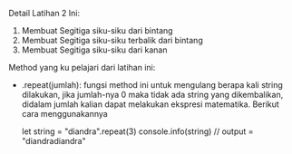 Detail Latihan 2 Ini:
1. Membuat Segitiga siku-siku dari bintang
2. Membuat Segitiga siku-siku terbalik dari bintang
3. Membuat Segitiga siku-siku dari kanan

Method yang ku pelajari dari latihan ini:
- .repeat(jumlah): fungsi method ini untuk mengulang berapa kali string dilakukan, jika jumlah-nya 0 maka tidak ada string yang dikembalikan, didalam jumlah kalian dapat melakukan ekspresi matematika. Berikut cara menggunakannya

    let string = "diandra".repeat(3)
    console.info(string) // output = "diandradiandra"